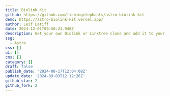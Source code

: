 ```yaml
---
title: Biolink Kit
github: https://github.com/fishingelephants/astro-biolink-kit
demo: https://astro-biolink-kit.vercel.app/
author: Leif Latiff
date: 2024-12-01T09:50:23.948Z
description: Get your own Biolink or Linktree clone and add it to your website.
ssg:
  - Astro
css: []
ui: []
cms: []
category: []
draft: false
publish_date: '2024-08-17T12:04:08Z'
update_date: '2024-09-03T12:12:26Z'
github_star: 2
github_fork: 2
---
```


